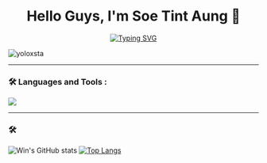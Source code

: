<div align="center">
  
# Hello Guys, I'm Soe Tint Aung 👋

[![Typing SVG](https://readme-typing-svg.herokuapp.com?font=Fira+Code&pause=1000&color=2E9EF7&center=true&vCenter=true&width=435&lines=Developer+Engineer;Player+Of+Team+Trojans)](https://git.io/typing-svg)

</div>

<p align="left"> <img src="https://komarev.com/ghpvc/?username=yoloxsta&label=Profile%20views&color=0e75b6&style=flat" alt="yoloxsta" /> </p>

---

### :hammer_and_wrench: Languages and Tools :
<a href="https://skillicons.dev">
    <img src="https://skillicons.dev/icons?i=git,kubernetes,docker,aws,bash,ansible,terraform,vercel,azure,gitlab,githubactions,go,github,js,jenkins,prometheus,linux,"/>
  </a>

---

### :hammer_and_wrench:
![Win's GitHub stats](https://github-readme-stats.vercel.app/api?username=yoloxsta&&show_icons=true&theme=tokyonight&count_private=true)
[![Top Langs](https://github-readme-stats.vercel.app/api/top-langs/?username=yoloxsta&layout=compact&theme=vision-friendly-dark&bg_color=30,2c3e50,512DA8)](https://github.com/anuraghazra/github-readme-stats)
<!--
**yoloxsta/yoloxsta** is a ✨ _special_ ✨ repository because its `README.md` (this file) appears on your GitHub profile.

Here are some ideas to get you started:

- 🔭 I’m currently working on ...
- 🌱 I’m currently learning ...
- 👯 I’m looking to collaborate on ...
- 🤔 I’m looking for help with ...
- 💬 Ask me about ...
- 📫 How to reach me: ...
- 😄 Pronouns: ...
- ⚡ Fun fact: ...
-->
